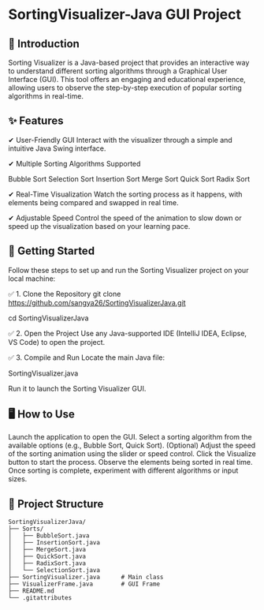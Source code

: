 # SortingVisualizer-Java GUI Project

## 📖 Introduction

Sorting Visualizer is a Java-based project that provides an interactive way to understand different sorting algorithms through a Graphical User Interface (GUI). This tool offers an engaging and educational experience, allowing users to observe the step-by-step execution of popular sorting algorithms in real-time.

## ✨ Features

✔ User-Friendly GUI
Interact with the visualizer through a simple and intuitive Java Swing interface.

✔ Multiple Sorting Algorithms Supported

Bubble Sort
Selection Sort
Insertion Sort
Merge Sort
Quick Sort
Radix Sort

✔ Real-Time Visualization
Watch the sorting process as it happens, with elements being compared and swapped in real time.

✔ Adjustable Speed
Control the speed of the animation to slow down or speed up the visualization based on your learning pace.

## 🚀 Getting Started

Follow these steps to set up and run the Sorting Visualizer project on your local machine:

✅ 1. Clone the Repository
git clone https://github.com/sangya26/SortingVisualizerJava.git

cd SortingVisualizerJava

✅ 2. Open the Project
Use any Java-supported IDE (IntelliJ IDEA, Eclipse, VS Code) to open the project.

✅ 3. Compile and Run
Locate the main Java file:

SortingVisualizer.java

Run it to launch the Sorting Visualizer GUI.

## 🖥 How to Use

Launch the application to open the GUI.
Select a sorting algorithm from the available options (e.g., Bubble Sort, Quick Sort).
(Optional) Adjust the speed of the sorting animation using the slider or speed control.
Click the Visualize button to start the process.
Observe the elements being sorted in real time.
Once sorting is complete, experiment with different algorithms or input sizes.

## 📂 Project Structure
```
SortingVisualizerJava/
├── Sorts/
│   ├── BubbleSort.java
│   ├── InsertionSort.java
│   ├── MergeSort.java
│   ├── QuickSort.java
│   ├── RadixSort.java
│   └── SelectionSort.java
├── SortingVisualizer.java      # Main class
├── VisualizerFrame.java        # GUI Frame
├── README.md
└── .gitattributes

```

